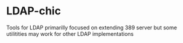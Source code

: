 LDAP-chic
=========

Tools for LDAP primarilly focused on extending 389 server but some utilitities may work for other LDAP implementations
